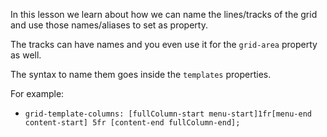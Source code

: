 In this lesson we learn about how we can name the lines/tracks of the grid and use those names/aliases to set as property.


The tracks can have names and you even use it for the `grid-area` property as well.

The syntax to name them goes inside the `templates` properties.

For example:

- `grid-template-columns: [fullColumn-start menu-start]1fr[menu-end content-start] 5fr [content-end fullColumn-end];`
